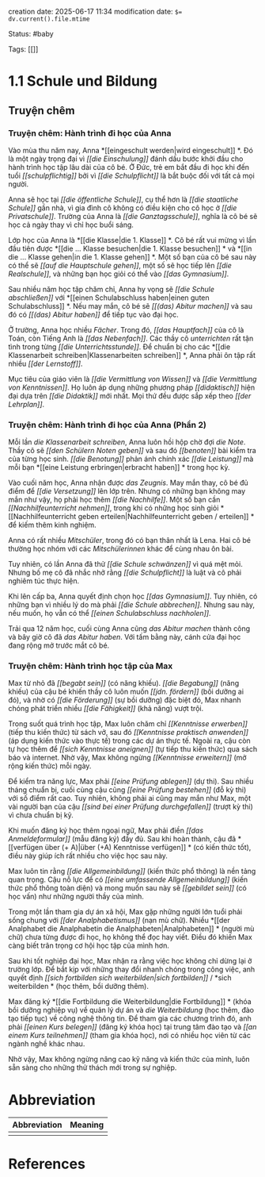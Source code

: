 creation date: 2025-06-17 11:34
modification date: `$= dv.current().file.mtime`

Status: #baby 

Tags: [[]]

# 1.1 Schule und Bildung
## Truyện chêm

### **Truyện chêm: Hành trình đi học của Anna**

Vào mùa thu năm nay, Anna *[[eingeschult werden|wird eingeschult]] *. Đó là một ngày trọng đại vì *[[die Einschulung]]* đánh dấu bước khởi đầu cho hành trình học tập lâu dài của cô bé. Ở Đức, trẻ em bắt đầu đi học khi đến tuổi *[[schulpflichtig]]* bởi vì *[[die Schulpflicht]]* là bắt buộc đối với tất cả mọi người.

Anna sẽ học tại *[[die öffentliche Schule]]*, cụ thể hơn là *[[die staatliche Schule]]* gần nhà, vì gia đình cô không có điều kiện cho cô học ở *[[die Privatschule]]*. Trường của Anna là *[[die Ganztagsschule]]*, nghĩa là cô bé sẽ học cả ngày thay vì chỉ học buổi sáng.

Lớp học của Anna là *[[die Klasse|die 1. Klasse]] *. Cô bé rất vui mừng vì lần đầu tiên được *[[die ... Klasse besuchen|die 1. Klasse besuchen]] * và *[[in die ... Klasse gehen|in die 1. Klasse gehen]] *. Một số bạn của cô bé sau này có thể sẽ *[[auf die Hauptschule gehen]]*, một số sẽ học tiếp lên *[[die Realschule]]*, và những bạn học giỏi có thể vào *[[das Gymnasium]]*.

Sau nhiều năm học tập chăm chỉ, Anna hy vọng sẽ *[[die Schule abschließen]]* với *[[einen Schulabschluss haben|einen guten Schulabschluss]] *. Nếu may mắn, cô bé sẽ *[[(das) Abitur machen]]* và sau đó có *[[(das) Abitur haben]]* để tiếp tục vào đại học.

Ở trường, Anna học nhiều *Fächer*. Trong đó, *[[das Hauptfach]]* của cô là Toán, còn Tiếng Anh là *[[das Nebenfach]]*. Các thầy cô *unterrichten* rất tận tình trong từng *[[die Unterrichtsstunde]]*. Để chuẩn bị cho các *[[die Klassenarbeit schreiben|Klassenarbeiten schreiben]] *, Anna phải ôn tập rất nhiều *[[der Lernstoff]]*.

Mục tiêu của giáo viên là *[[die Vermittlung von Wissen]]* và *[[die Vermittlung von Kenntnissen]]*. Họ luôn áp dụng những phương pháp *[[didaktisch]]* hiện đại dựa trên *[[die Didaktik]]* mới nhất. Mọi thứ đều được sắp xếp theo *[[der Lehrplan]]*.

### **Truyện chêm: Hành trình đi học của Anna (Phần 2)**

Mỗi lần *die Klassenarbeit schreiben*, Anna luôn hồi hộp chờ đợi *die Note*. Thầy cô sẽ *[[den Schülern Noten geben]]* và sau đó *[[benoten]]* bài kiểm tra của từng học sinh. *[[die Benotung]]* phản ánh chính xác *[[die Leistung]]* mà mỗi bạn *[[eine Leistung erbringen|erbracht haben]] * trong học kỳ.

Vào cuối năm học, Anna nhận được *das Zeugnis*. May mắn thay, cô bé đủ điểm để *[[die Versetzung]]* lên lớp trên. Nhưng có những bạn không may mắn như vậy, họ phải học thêm *[[die Nachhilfe]]*. Một số bạn cần *[[Nachhilfeunterricht nehmen]]*, trong khi có những học sinh giỏi *[[Nachhilfeunterricht geben erteilen|Nachhilfeunterricht geben / erteilen]] * để kiếm thêm kinh nghiệm.

Anna có rất nhiều *Mitschüler*, trong đó có bạn thân nhất là Lena. Hai cô bé thường học nhóm với các *Mitschülerinnen* khác để cùng nhau ôn bài.

Tuy nhiên, có lần Anna đã thử *[[die Schule schwänzen]]* vì quá mệt mỏi. Nhưng bố mẹ cô đã nhắc nhở rằng *[[die Schulpflicht]]* là luật và cô phải nghiêm túc thực hiện.

Khi lên cấp ba, Anna quyết định chọn học *[[das Gymnasium]]*. Tuy nhiên, có những bạn vì nhiều lý do mà phải *[[die Schule abbrechen]]*. Nhưng sau này, nếu muốn, họ vẫn có thể *[[einen Schulabschluss nachholen]]*.

Trải qua 12 năm học, cuối cùng Anna cũng *das Abitur machen* thành công và bây giờ cô đã *das Abitur haben*. Với tấm bằng này, cánh cửa đại học đang rộng mở trước mắt cô bé.

### **Truyện chêm: Hành trình học tập của Max**

Max từ nhỏ đã *[[begabt sein]]* (có năng khiếu). *[[die Begabung]]* (năng khiếu) của cậu bé khiến thầy cô luôn muốn *[[jdn. fördern]]* (bồi dưỡng ai đó), và nhờ có *[[die Förderung]]* (sự bồi dưỡng) đặc biệt đó, Max nhanh chóng phát triển nhiều *[[die Fähigkeit]]* (khả năng) vượt trội.

Trong suốt quá trình học tập, Max luôn chăm chỉ *[[Kenntnisse erwerben]]* (tiếp thu kiến thức) từ sách vở, sau đó *[[Kenntnisse praktisch anwenden]]* (áp dụng kiến thức vào thực tế) trong các dự án thực tế. Ngoài ra, cậu còn tự học thêm để *[[sich Kenntnisse aneignen]]* (tự tiếp thu kiến thức) qua sách báo và internet. Nhờ vậy, Max không ngừng *[[Kenntnisse erweitern]]* (mở rộng kiến thức) mỗi ngày.

Để kiểm tra năng lực, Max phải *[[eine Prüfung ablegen]]* (dự thi). Sau nhiều tháng chuẩn bị, cuối cùng cậu cũng *[[eine Prüfung bestehen]]* (đỗ kỳ thi) với số điểm rất cao. Tuy nhiên, không phải ai cũng may mắn như Max, một vài người bạn của cậu *[[sind bei einer Prüfung durchgefallen]]* (trượt kỳ thi) vì chưa chuẩn bị kỹ.

Khi muốn đăng ký học thêm ngoại ngữ, Max phải điền *[[das Anmeldeformular]]* (mẫu đăng ký) đầy đủ. Sau khi hoàn thành, cậu đã *[[verfügen über (+ A)|über (+A) Kenntnisse verfügen]] * (có kiến thức tốt), điều này giúp ích rất nhiều cho việc học sau này.

Max luôn tin rằng *[[die Allgemeinbildung]]* (kiến thức phổ thông) là nền tảng quan trọng. Cậu nỗ lực để có *[[eine umfassende Allgemeinbildung]]* (kiến thức phổ thông toàn diện) và mong muốn sau này sẽ *[[gebildet sein]]* (có học vấn) như những người thầy của mình.

Trong một lần tham gia dự án xã hội, Max gặp những người lớn tuổi phải sống chung với *[[der Analphabetismus]]* (nạn mù chữ). Nhiều *[[der Analphabet die Analphabetin die Analphabeten|Analphabeten]] * (người mù chữ) chưa từng được đi học, họ không thể đọc hay viết. Điều đó khiến Max càng biết trân trọng cơ hội học tập của mình hơn.

Sau khi tốt nghiệp đại học, Max nhận ra rằng việc học không chỉ dừng lại ở trường lớp. Để bắt kịp với những thay đổi nhanh chóng trong công việc, anh quyết định *[[sich fortbilden sich weiterbilden|sich fortbilden]]* / *sich weiterbilden * (học thêm, bồi dưỡng thêm).

Max đăng ký *[[die Fortbildung die Weiterbildung|die Fortbildung]] * (khóa bồi dưỡng nghiệp vụ) về quản lý dự án và *die Weiterbildung* (học thêm, đào tạo tiếp tục) về công nghệ thông tin. Để tham gia các chương trình đó, anh phải *[[einen Kurs belegen]]* (đăng ký khóa học) tại trung tâm đào tạo và *[[an einem Kurs teilnehmen]]* (tham gia khóa học), nơi có nhiều học viên từ các ngành nghề khác nhau.

Nhờ vậy, Max không ngừng nâng cao kỹ năng và kiến thức của mình, luôn sẵn sàng cho những thử thách mới trong sự nghiệp.
















# Abbreviation

| Abbreviation | Meaning |
| ------------ | ------- |
|              |         |


# References